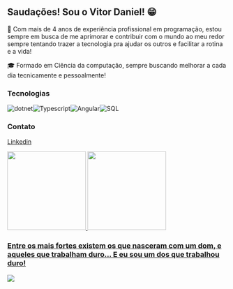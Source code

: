 ## Saudações! Sou o Vitor Daniel! 😁 

 🚀 Com mais de 4 anos de experiência profissional em programação, estou sempre em busca de me aprimorar e contribuir com o mundo ao meu redor sempre tentando trazer a tecnologia pra ajudar os outros e facilitar a rotina e a vida!

  🎓 Formado em Ciência da computação, sempre buscando melhorar a cada dia tecnicamente e pessoalmente!

### Tecnologias
![dotnet](https://img.shields.io/badge/dotnet-%2320232a.svg?style=for-the-badge&logo=dotnet&logoColor=#512BD4)![Typescript](https://img.shields.io/badge/typescript-%2320232a.svg?style=for-the-badge&logo=typescript&logoColor=#3178C6)![Angular](https://img.shields.io/badge/angular-%2320232a.svg?style=for-the-badge&logo=angular&logoColor=#0F0F11)![SQL](https://img.shields.io/badge/postgresql-%2320232a.svg?style=for-the-badge&logo=postgresql&logoColor=#0F0F11)

### Contato 
[Linkedin](https://www.linkedin.com/in/vitordanieldev/)

<div>
    <a href="https://github.com/vitor-dan">
    <img loading="lazy" height="180em" src="https://github-readme-stats.vercel.app/api/top-langs/?username=vitor-dan&layout=compact&langs_count=7&theme=dracula"/>
    <img loading="lazy" height="180em" src="https://github-readme-stats.vercel.app/api?username=vitor-dan&show_icons=true&theme=dracula&include_all_commits=true&count_private=true"/>
</div>


### Entre os mais fortes existem os que nasceram com um dom, e aqueles que trabalham duro… E eu sou um dos que trabalhou duro!
<img src="https://tenor.com/pt-BR/view/rock-lee-thumbs-up-rock-lee-thumbs-up-smile-naruto-gif-19157430.gif">